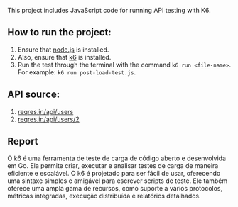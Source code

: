 This project includes JavaScript code for running API testing with K6.

## How to run the project:

1. Ensure that [node.js](https://nodejs.org/) is installed.
2. Also, ensure that [k6](https://k6.io/docs/get-started/installation/) is installed.
3. Run the test through the terminal with the command `k6 run <file-name>`. For example: `k6 run post-load-test.js`.

## API source:

1. [reqres.in/api/users](https://reqres.in/api/users)
2. [reqres.in/api/users/2](https://reqres.in/api/users/2)

## Report

O k6 é uma ferramenta de teste de carga de código aberto e desenvolvida em Go. Ela permite criar, executar e analisar testes de carga de maneira eficiente e escalável. O k6 é projetado para ser fácil de usar, oferecendo uma sintaxe simples e amigável para escrever scripts de teste. Ele também oferece uma ampla gama de recursos, como suporte a vários protocolos, métricas integradas, execução distribuída e relatórios detalhados.



    
    

